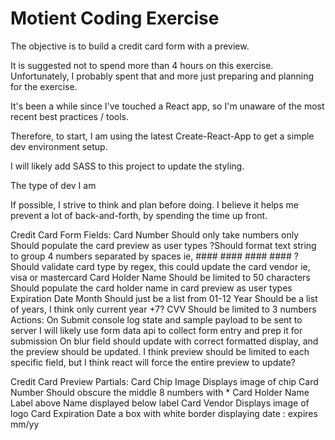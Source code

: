 # Motient Coding Exercise

The objective is to build a credit card form with a preview. 

It is suggested not to spend more than 4 hours on this exercise. Unfortunately, I probably spent that and more just preparing and planning for the exercise.

It's been a while since I've touched a React app, so I'm unaware of the most recent best practices / tools. 

Therefore, to start, I am using the latest Create-React-App to get a simple dev environment setup.

I will likely add SASS to this project to update the styling.

The type of dev I am

If possible, I strive to think and plan before doing. I believe it helps me prevent a lot of back-and-forth, by spending the time up front.


Credit Card Form
	Fields:
		Card Number
			Should only take numbers only
			Should populate the card preview as user types
			?Should format text string to group 4 numbers separated by spaces ie, #### #### #### ####
			?Should validate card type by regex, this could update the card vendor ie, visa or mastercard
		Card Holder Name
			Should be limited to 50 characters
			Should populate the card holder name in card preview as user types
		Expiration Date
			Month
				Should just be a list from 01-12
			Year
				Should be a list of years, I think only current year +7?
		CVV
			Should be limited to 3 numbers
	Actions:
		On Submit
			console log state and sample payload to be sent to server
			I will likely use form data api to collect form entry and prep it for submission
		On blur
			field should update with correct formatted display, and the preview should be updated. 
			I think preview should be limited to each specific field, but I think react will force the entire preview to update?
			

		
Credit Card Preview
	Partials:
		Card Chip Image
			Displays image of chip
		Card Number
			Should obscure the middle 8 numbers with *
		Card Holder Name
			Label above
			Name displayed below label
		Card Vendor
			Displays image of logo
		Card Expiration Date
			a box with white border displaying date : expires mm/yy

